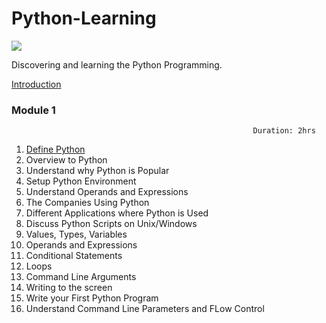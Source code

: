 # Python-Learning

![](https://www.python.org/static/img/python-logo.png)

Discovering and learning the Python Programming.

[Introduction](self_introduction.md)

### Module 1                                 
                                                          Duration: 2hrs

1.  [Define Python](/module-1/1_define_python.md)
2.  Overview to Python
3.  Understand why Python is Popular
4.  Setup Python Environment
5.  Understand Operands and Expressions
6.  The Companies Using Python
7.  Different Applications where Python is Used
8.  Discuss Python Scripts on Unix/Windows
9.  Values, Types, Variables
10. Operands and Expressions 
11. Conditional Statements
12. Loops
13. Command Line Arguments
14. Writing to the screen
15. Write your First Python Program
16. Understand Command Line Parameters and FLow Control
